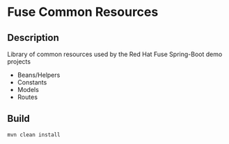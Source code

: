 # Fuse Common Resources

## Description ##
Library of common resources used by the Red Hat Fuse Spring-Boot demo projects

- Beans/Helpers
- Constants
- Models
- Routes

## Build ##

```zsh
mvn clean install
```